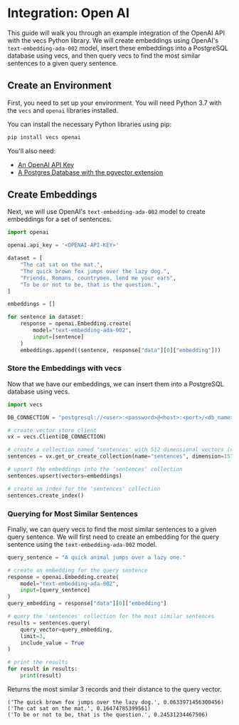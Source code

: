 # Integration: Open AI

This guide will walk you through an example integration of the OpenAI API with the vecs Python library. We will create embeddings using OpenAI's `text-embedding-ada-002` model, insert these embeddings into a PostgreSQL database using vecs, and then query vecs to find the most similar sentences to a given query sentence.

## Create an Environment

First, you need to set up your environment. You will need Python 3.7 with the `vecs` and `openai` libraries installed.

You can install the necessary Python libraries using pip:

```sh
pip install vecs openai
```

You'll also need:

- [An OpenAI API Key](https://platform.openai.com/account/api-keys)
- [A Postgres Database with the pgvector extension](hosting.md)

## Create Embeddings

Next, we will use OpenAI's `text-embedding-ada-002` model to create embeddings for a set of sentences.

```python
import openai

openai.api_key = '<OPENAI-API-KEY>'

dataset = [
    "The cat sat on the mat.",
    "The quick brown fox jumps over the lazy dog.",
    "Friends, Romans, countrymen, lend me your ears",
    "To be or not to be, that is the question.",
]

embeddings = []

for sentence in dataset:
    response = openai.Embedding.create(
        model="text-embedding-ada-002",
        input=[sentence]
    )
    embeddings.append((sentence, response["data"][0]["embedding"]))
```

### Store the Embeddings with vecs

Now that we have our embeddings, we can insert them into a PostgreSQL database using vecs.

```python
import vecs

DB_CONNECTION = "postgresql://<user>:<password>@<host>:<port>/<db_name>"

# create vector store client
vx = vecs.Client(DB_CONNECTION)

# create a collection named 'sentences' with 512 dimensional vectors (default dimension for text-embedding-ada-002)
sentences = vx.get_or_create_collection(name="sentences", dimension=1536)

# upsert the embeddings into the 'sentences' collection
sentences.upsert(vectors=embeddings)

# create an index for the 'sentences' collection
sentences.create_index()
```

### Querying for Most Similar Sentences

Finally, we can query vecs to find the most similar sentences to a given query sentence. We will first need to create an embedding for the query sentence using the `text-embedding-ada-002` model.

```python
query_sentence = "A quick animal jumps over a lazy one."

# create an embedding for the query sentence
response = openai.Embedding.create(
    model="text-embedding-ada-002",
    input=[query_sentence]
)
query_embedding = response["data"][0]["embedding"]

# query the 'sentences' collection for the most similar sentences
results = sentences.query(
    query_vector=query_embedding,
    limit=3,
    include_value = True
)

# print the results
for result in results:
    print(result)
```

Returns the most similar 3 records and their distance to the query vector.
```
('The quick brown fox jumps over the lazy dog.', 0.0633971456300456)
('The cat sat on the mat.', 0.16474785399561)
('To be or not to be, that is the question.', 0.24531234467506)
```

